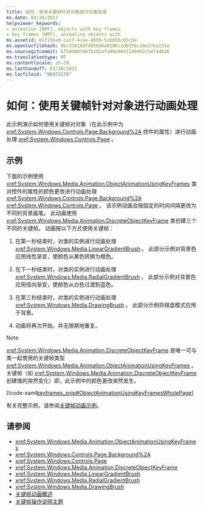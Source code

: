 ```yaml
---
title: 如何：使用关键帧针对对象进行动画处理
ms.date: 03/30/2017
helpviewer_keywords:
- animation [WPF], objects with key frames
- key frames [WPF], animating objects with
ms.assetid: b1f15ba9-cac7-4cea-8699-5c6b55c05c5e
ms.openlocfilehash: 0bc33b189fd856dbe8106c1db35bc18e27ea131e
ms.sourcegitcommit: bf5dd80f4d7b202afa90e90d1148402c5474d826
ms.translationtype: MT
ms.contentlocale: zh-CN
ms.lasthandoff: 03/30/2021
ms.locfileid: "96973178"
---
```

# <a name="how-to-animate-an-object-by-using-key-frames"></a>如何：使用关键帧针对对象进行动画处理
此示例演示如何使用关键帧对对象（在此示例中为 <xref:System.Windows.Controls.Page.Background%2A> 控件的属性）进行动画处理 <xref:System.Windows.Controls.Page> 。  
  
## <a name="example"></a>示例  
 下面的示例使用 <xref:System.Windows.Media.Animation.ObjectAnimationUsingKeyFrames> 类对控件的属性的颜色更改进行动画处理 <xref:System.Windows.Controls.Page.Background%2A> <xref:System.Windows.Controls.Page> 。 该示例动画会按固定的时间间隔更改为不同的背景画笔。 此动画使用 <xref:System.Windows.Media.Animation.DiscreteObjectKeyFrame> 类创建三个不同的关键帧。 动画按以下方式使用关键帧：  
  
1. 在第一秒结束时，对类的实例进行动画处理 <xref:System.Windows.Media.LinearGradientBrush> 。 此部分示例对背景色应用线性渐变，使颜色从黄色转换为橙色。  
  
2. 在下一秒结束时，对类的实例进行动画处理 <xref:System.Windows.Media.RadialGradientBrush> 。 此部分示例对背景色应用径向渐变，使颜色从白色过渡到蓝色。  
  
3. 在第三秒结束时，对类的实例进行动画处理 <xref:System.Windows.Media.DrawingBrush> 。 此部分示例将棋盘模式应用于背景。  
  
4. 动画将再次开始，并无限期地重复。  
  
> [!NOTE]
> <xref:System.Windows.Media.Animation.DiscreteObjectKeyFrame> 是唯一可与类一起使用的关键帧类型 <xref:System.Windows.Media.Animation.ObjectAnimationUsingKeyFrames> 。 关键帧（如 <xref:System.Windows.Media.Animation.DiscreteObjectKeyFrame> 创建值的突然变化）即，此示例中的颜色更改突然发生。  
  
 [!code-xaml[keyframes_snip#ObjectAnimationUsingKeyFramesWholePage](~/samples/snippets/xaml/VS_Snippets_Wpf/keyframes_snip/XAML/ObjectAnimationUsingKeyFramesExample.xaml#objectanimationusingkeyframeswholepage)]  
  
 有关完整示例，请参阅[关键帧动画示例](https://github.com/microsoft/WPF-Samples/tree/master/Animation/KeyFrameAnimation)。  
  
## <a name="see-also"></a>请参阅

- <xref:System.Windows.Media.Animation.ObjectAnimationUsingKeyFrames>
- <xref:System.Windows.Controls.Page.Background%2A>
- <xref:System.Windows.Controls.Page>
- <xref:System.Windows.Media.Animation.DiscreteObjectKeyFrame>
- <xref:System.Windows.Media.LinearGradientBrush>
- <xref:System.Windows.Media.RadialGradientBrush>
- <xref:System.Windows.Media.DrawingBrush>
- [关键帧动画概述](key-frame-animations-overview.md)
- [关键帧操作说明主题](key-frame-animation-how-to-topics.md)
